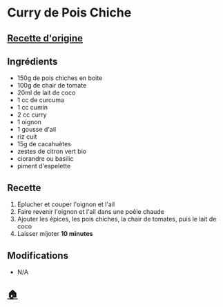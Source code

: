 # Curry de Pois Chiche
## [Recette d'origine](https://www.lemonde.fr/m-styles/article/2023/10/03/trois-recettes-vege-pour-un-automne-colore_6192147_4497319.html)

## Ingrédients
- 150g de pois chiches en boite
- 100g de chair de tomate
- 20ml de lait de coco
- 1 cc de curcuma
- 1 cc cumin
- 2 cc curry
- 1 oignon
- 1 gousse d'ail
- riz cuit
- 15g de cacahuètes
- zestes de citron vert bio
- ciorandre ou basilic
- piment d'espelette


## Recette
1. Eplucher et couper l'oignon et l'ail
1. Faire revenir l'oignon et l'ail dans une poêle chaude
1. Ajouter les épices, les pois chiches, la chair de tomates, puis le lait de coco
1. Laisser mijoter **10 minutes**

## Modifications
- N/A



## [:house:](/)

